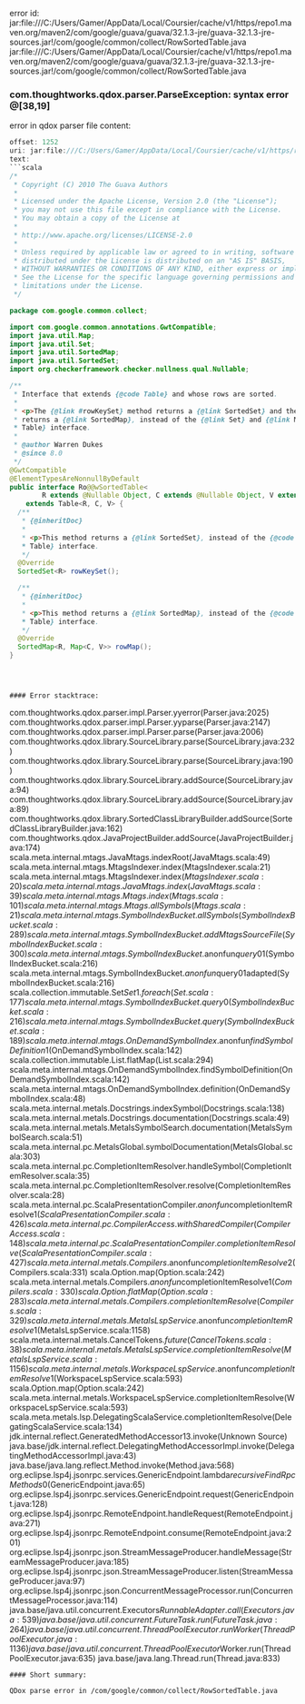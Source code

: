 error id: jar:file:///C:/Users/Gamer/AppData/Local/Coursier/cache/v1/https/repo1.maven.org/maven2/com/google/guava/guava/32.1.3-jre/guava-32.1.3-jre-sources.jar!/com/google/common/collect/RowSortedTable.java
jar:file:///C:/Users/Gamer/AppData/Local/Coursier/cache/v1/https/repo1.maven.org/maven2/com/google/guava/guava/32.1.3-jre/guava-32.1.3-jre-sources.jar!/com/google/common/collect/RowSortedTable.java
### com.thoughtworks.qdox.parser.ParseException: syntax error @[38,19]

error in qdox parser
file content:
```java
offset: 1252
uri: jar:file:///C:/Users/Gamer/AppData/Local/Coursier/cache/v1/https/repo1.maven.org/maven2/com/google/guava/guava/32.1.3-jre/guava-32.1.3-jre-sources.jar!/com/google/common/collect/RowSortedTable.java
text:
```scala
/*
 * Copyright (C) 2010 The Guava Authors
 *
 * Licensed under the Apache License, Version 2.0 (the "License");
 * you may not use this file except in compliance with the License.
 * You may obtain a copy of the License at
 *
 * http://www.apache.org/licenses/LICENSE-2.0
 *
 * Unless required by applicable law or agreed to in writing, software
 * distributed under the License is distributed on an "AS IS" BASIS,
 * WITHOUT WARRANTIES OR CONDITIONS OF ANY KIND, either express or implied.
 * See the License for the specific language governing permissions and
 * limitations under the License.
 */

package com.google.common.collect;

import com.google.common.annotations.GwtCompatible;
import java.util.Map;
import java.util.Set;
import java.util.SortedMap;
import java.util.SortedSet;
import org.checkerframework.checker.nullness.qual.Nullable;

/**
 * Interface that extends {@code Table} and whose rows are sorted.
 *
 * <p>The {@link #rowKeySet} method returns a {@link SortedSet} and the {@link #rowMap} method
 * returns a {@link SortedMap}, instead of the {@link Set} and {@link Map} specified by the {@link
 * Table} interface.
 *
 * @author Warren Dukes
 * @since 8.0
 */
@GwtCompatible
@ElementTypesAreNonnullByDefault
public interface Ro@@wSortedTable<
        R extends @Nullable Object, C extends @Nullable Object, V extends @Nullable Object>
    extends Table<R, C, V> {
  /**
   * {@inheritDoc}
   *
   * <p>This method returns a {@link SortedSet}, instead of the {@code Set} specified in the {@link
   * Table} interface.
   */
  @Override
  SortedSet<R> rowKeySet();

  /**
   * {@inheritDoc}
   *
   * <p>This method returns a {@link SortedMap}, instead of the {@code Map} specified in the {@link
   * Table} interface.
   */
  @Override
  SortedMap<R, Map<C, V>> rowMap();
}

```

```



#### Error stacktrace:

```
com.thoughtworks.qdox.parser.impl.Parser.yyerror(Parser.java:2025)
	com.thoughtworks.qdox.parser.impl.Parser.yyparse(Parser.java:2147)
	com.thoughtworks.qdox.parser.impl.Parser.parse(Parser.java:2006)
	com.thoughtworks.qdox.library.SourceLibrary.parse(SourceLibrary.java:232)
	com.thoughtworks.qdox.library.SourceLibrary.parse(SourceLibrary.java:190)
	com.thoughtworks.qdox.library.SourceLibrary.addSource(SourceLibrary.java:94)
	com.thoughtworks.qdox.library.SourceLibrary.addSource(SourceLibrary.java:89)
	com.thoughtworks.qdox.library.SortedClassLibraryBuilder.addSource(SortedClassLibraryBuilder.java:162)
	com.thoughtworks.qdox.JavaProjectBuilder.addSource(JavaProjectBuilder.java:174)
	scala.meta.internal.mtags.JavaMtags.indexRoot(JavaMtags.scala:49)
	scala.meta.internal.mtags.MtagsIndexer.index(MtagsIndexer.scala:21)
	scala.meta.internal.mtags.MtagsIndexer.index$(MtagsIndexer.scala:20)
	scala.meta.internal.mtags.JavaMtags.index(JavaMtags.scala:39)
	scala.meta.internal.mtags.Mtags.index(Mtags.scala:101)
	scala.meta.internal.mtags.Mtags.allSymbols(Mtags.scala:21)
	scala.meta.internal.mtags.SymbolIndexBucket.allSymbols(SymbolIndexBucket.scala:289)
	scala.meta.internal.mtags.SymbolIndexBucket.addMtagsSourceFile(SymbolIndexBucket.scala:300)
	scala.meta.internal.mtags.SymbolIndexBucket.$anonfun$query0$1(SymbolIndexBucket.scala:216)
	scala.meta.internal.mtags.SymbolIndexBucket.$anonfun$query0$1$adapted(SymbolIndexBucket.scala:216)
	scala.collection.immutable.Set$Set1.foreach(Set.scala:177)
	scala.meta.internal.mtags.SymbolIndexBucket.query0(SymbolIndexBucket.scala:216)
	scala.meta.internal.mtags.SymbolIndexBucket.query(SymbolIndexBucket.scala:189)
	scala.meta.internal.mtags.OnDemandSymbolIndex.$anonfun$findSymbolDefinition$1(OnDemandSymbolIndex.scala:142)
	scala.collection.immutable.List.flatMap(List.scala:294)
	scala.meta.internal.mtags.OnDemandSymbolIndex.findSymbolDefinition(OnDemandSymbolIndex.scala:142)
	scala.meta.internal.mtags.OnDemandSymbolIndex.definition(OnDemandSymbolIndex.scala:48)
	scala.meta.internal.metals.Docstrings.indexSymbol(Docstrings.scala:138)
	scala.meta.internal.metals.Docstrings.documentation(Docstrings.scala:49)
	scala.meta.internal.metals.MetalsSymbolSearch.documentation(MetalsSymbolSearch.scala:51)
	scala.meta.internal.pc.MetalsGlobal.symbolDocumentation(MetalsGlobal.scala:303)
	scala.meta.internal.pc.CompletionItemResolver.handleSymbol(CompletionItemResolver.scala:35)
	scala.meta.internal.pc.CompletionItemResolver.resolve(CompletionItemResolver.scala:28)
	scala.meta.internal.pc.ScalaPresentationCompiler.$anonfun$completionItemResolve$1(ScalaPresentationCompiler.scala:426)
	scala.meta.internal.pc.CompilerAccess.withSharedCompiler(CompilerAccess.scala:148)
	scala.meta.internal.pc.ScalaPresentationCompiler.completionItemResolve(ScalaPresentationCompiler.scala:427)
	scala.meta.internal.metals.Compilers.$anonfun$completionItemResolve$2(Compilers.scala:331)
	scala.Option.map(Option.scala:242)
	scala.meta.internal.metals.Compilers.$anonfun$completionItemResolve$1(Compilers.scala:330)
	scala.Option.flatMap(Option.scala:283)
	scala.meta.internal.metals.Compilers.completionItemResolve(Compilers.scala:329)
	scala.meta.internal.metals.MetalsLspService.$anonfun$completionItemResolve$1(MetalsLspService.scala:1158)
	scala.meta.internal.metals.CancelTokens$.future(CancelTokens.scala:38)
	scala.meta.internal.metals.MetalsLspService.completionItemResolve(MetalsLspService.scala:1156)
	scala.meta.internal.metals.WorkspaceLspService.$anonfun$completionItemResolve$1(WorkspaceLspService.scala:593)
	scala.Option.map(Option.scala:242)
	scala.meta.internal.metals.WorkspaceLspService.completionItemResolve(WorkspaceLspService.scala:593)
	scala.meta.metals.lsp.DelegatingScalaService.completionItemResolve(DelegatingScalaService.scala:134)
	jdk.internal.reflect.GeneratedMethodAccessor13.invoke(Unknown Source)
	java.base/jdk.internal.reflect.DelegatingMethodAccessorImpl.invoke(DelegatingMethodAccessorImpl.java:43)
	java.base/java.lang.reflect.Method.invoke(Method.java:568)
	org.eclipse.lsp4j.jsonrpc.services.GenericEndpoint.lambda$recursiveFindRpcMethods$0(GenericEndpoint.java:65)
	org.eclipse.lsp4j.jsonrpc.services.GenericEndpoint.request(GenericEndpoint.java:128)
	org.eclipse.lsp4j.jsonrpc.RemoteEndpoint.handleRequest(RemoteEndpoint.java:271)
	org.eclipse.lsp4j.jsonrpc.RemoteEndpoint.consume(RemoteEndpoint.java:201)
	org.eclipse.lsp4j.jsonrpc.json.StreamMessageProducer.handleMessage(StreamMessageProducer.java:185)
	org.eclipse.lsp4j.jsonrpc.json.StreamMessageProducer.listen(StreamMessageProducer.java:97)
	org.eclipse.lsp4j.jsonrpc.json.ConcurrentMessageProcessor.run(ConcurrentMessageProcessor.java:114)
	java.base/java.util.concurrent.Executors$RunnableAdapter.call(Executors.java:539)
	java.base/java.util.concurrent.FutureTask.run(FutureTask.java:264)
	java.base/java.util.concurrent.ThreadPoolExecutor.runWorker(ThreadPoolExecutor.java:1136)
	java.base/java.util.concurrent.ThreadPoolExecutor$Worker.run(ThreadPoolExecutor.java:635)
	java.base/java.lang.Thread.run(Thread.java:833)
```
#### Short summary: 

QDox parse error in /com/google/common/collect/RowSortedTable.java